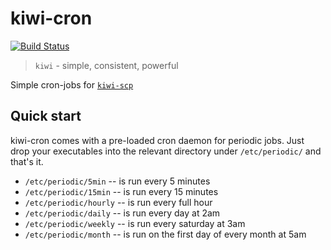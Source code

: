 # kiwi-cron

[![Build Status](https://github.drone.yavook.de/api/badges/ldericher/kiwi-cron/status.svg)](https://github.drone.yavook.de/ldericher/kiwi-cron)

> `kiwi` - simple, consistent, powerful

Simple cron-jobs  for [`kiwi-scp`](https://github.com/ldericher/kiwi-scp)

## Quick start

kiwi-cron comes with a pre-loaded cron daemon for periodic jobs. Just drop your executables into the relevant directory under `/etc/periodic/` and that's it.

- `/etc/periodic/5min` -- is run every 5 minutes
- `/etc/periodic/15min` -- is run every 15 minutes
- `/etc/periodic/hourly` -- is run every full hour
- `/etc/periodic/daily` -- is run every day at 2am
- `/etc/periodic/weekly` -- is run every saturday at 3am
- `/etc/periodic/month` -- is run on the first day of every month at 5am
